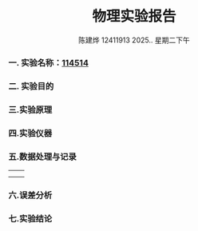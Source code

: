# <center>物理实验报告 </center>
 <center>陈建烨 12411913 2025.. 星期二下午</center> <!---这里是姓名栏--->

### 一. 实验名称：<u>114514</u>
<!---课程名称写<u>和</u>之间--->
### 二. 实验目的 



### 三.实验原理

### 四.实验仪器

### 五.数据处理与记录
|  |  |
|---|---|
|   |   |
|||
### 六.误差分析

### 七.实验结论


